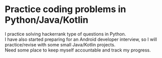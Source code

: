 # Practice coding problems in Python/Java/Kotlin

I practice solving hackerrank type of questions in Python. <br>
I have also started preparing for an Android developer interview, so I will practice/revise with some small Java/Kotlin projects. <br>
Need some place to keep myself accountable and track my progress. <br>
